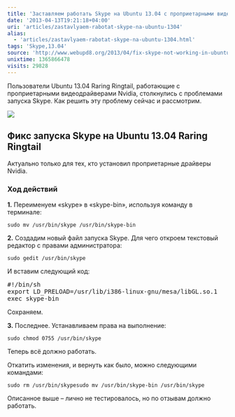 ```yaml
---
title: 'Заставляем работать Skype на Ubuntu 13.04 с проприетарными видеодрайверами Nvidia'
date: '2013-04-13T19:21:18+04:00'
uri: 'articles/zastavlyaem-rabotat-skype-na-ubuntu-1304'
alias: 
  - 'articles/zastavlyaem-rabotat-skype-na-ubuntu-1304.html'
tags: 'Skype,13.04'
source: 'http://www.webupd8.org/2013/04/fix-skype-not-working-in-ubuntu-1304.html'
unixtime: 1365866478
visits: 29828
---
```

Пользователи Ubuntu 13.04 Raring Ringtail, работающие с проприетарными видеодрайверами Nvidia, столкнулись с проблемами запуска Skype. Как решить эту проблему сейчас и рассмотрим.

[![](img/2013/04/13/19-00/skype-8645908984-o.jpg)](img/2013/04/13/19-00/skype-8645908984-o.jpg)

## Фикс запуска Skype на Ubuntu 13.04 Raring Ringtail

Актуально только для тех, кто установил проприетарные драйверы Nvidia.

### Ход действий

**1.** Переименуем «skype» в «skype-bin», используя команду в терминале:

```
sudo mv /usr/bin/skype /usr/bin/skype-bin
```

**2.** Создадим новый файл запуска Skype. Для чего откроем текстовый редактор с правами администратора:

```
sudo gedit /usr/bin/skype
```

И вставим следующий код:

<samp>#!/bin/sh<br> export LD_PRELOAD=/usr/lib/i386-linux-gnu/mesa/libGL.so.1<br> exec skype-bin</samp>

Сохраняем.

**3.** Последнее. Устанавливаем права на выполнение:

```
sudo chmod 0755 /usr/bin/skype
```

Теперь всё должно работать.

Откатить изменения, и вернуть как было, можно следующими командами:

```
sudo rm /usr/bin/skypesudo mv /usr/bin/skype-bin /usr/bin/skype
```

Описанное выше – лично не тестировалось, но по отзывам должно работать.
